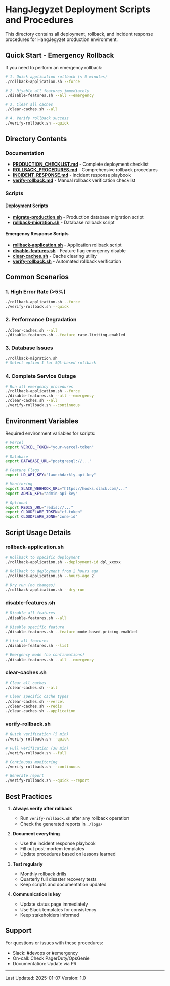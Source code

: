 # HangJegyzet Deployment Scripts and Procedures

This directory contains all deployment, rollback, and incident response procedures for HangJegyzet production environment.

## Quick Start - Emergency Rollback

If you need to perform an emergency rollback:

```bash
# 1. Quick application rollback (< 5 minutes)
./rollback-application.sh --force

# 2. Disable all features immediately
./disable-features.sh --all --emergency

# 3. Clear all caches
./clear-caches.sh --all

# 4. Verify rollback success
./verify-rollback.sh --quick
```

## Directory Contents

### Documentation

- **[PRODUCTION_CHECKLIST.md](./PRODUCTION_CHECKLIST.md)** - Complete deployment checklist
- **[ROLLBACK_PROCEDURES.md](./ROLLBACK_PROCEDURES.md)** - Comprehensive rollback procedures
- **[INCIDENT_RESPONSE.md](./INCIDENT_RESPONSE.md)** - Incident response playbook
- **[verify-rollback.md](./verify-rollback.md)** - Manual rollback verification checklist

### Scripts

#### Deployment Scripts
- **[migrate-production.sh](./migrate-production.sh)** - Production database migration script
- **[rollback-migration.sh](./rollback-migration.sh)** - Database rollback script

#### Emergency Response Scripts
- **[rollback-application.sh](./rollback-application.sh)** - Application rollback script
- **[disable-features.sh](./disable-features.sh)** - Feature flag emergency disable
- **[clear-caches.sh](./clear-caches.sh)** - Cache clearing utility
- **[verify-rollback.sh](./verify-rollback.sh)** - Automated rollback verification

## Common Scenarios

### 1. High Error Rate (>5%)
```bash
./rollback-application.sh --force
./verify-rollback.sh --quick
```

### 2. Performance Degradation
```bash
./clear-caches.sh --all
./disable-features.sh --feature rate-limiting-enabled
```

### 3. Database Issues
```bash
./rollback-migration.sh
# Select option 1 for SQL-based rollback
```

### 4. Complete Service Outage
```bash
# Run all emergency procedures
./rollback-application.sh --force
./disable-features.sh --all --emergency
./clear-caches.sh --all
./verify-rollback.sh --continuous
```

## Environment Variables

Required environment variables for scripts:

```bash
# Vercel
export VERCEL_TOKEN="your-vercel-token"

# Database
export DATABASE_URL="postgresql://..."

# Feature Flags
export LD_API_KEY="launchdarkly-api-key"

# Monitoring
export SLACK_WEBHOOK_URL="https://hooks.slack.com/..."
export ADMIN_KEY="admin-api-key"

# Optional
export REDIS_URL="redis://..."
export CLOUDFLARE_TOKEN="cf-token"
export CLOUDFLARE_ZONE="zone-id"
```

## Script Usage Details

### rollback-application.sh
```bash
# Rollback to specific deployment
./rollback-application.sh --deployment-id dpl_xxxxx

# Rollback to deployment from 2 hours ago
./rollback-application.sh --hours-ago 2

# Dry run (no changes)
./rollback-application.sh --dry-run
```

### disable-features.sh
```bash
# Disable all features
./disable-features.sh --all

# Disable specific feature
./disable-features.sh --feature mode-based-pricing-enabled

# List all features
./disable-features.sh --list

# Emergency mode (no confirmations)
./disable-features.sh --all --emergency
```

### clear-caches.sh
```bash
# Clear all caches
./clear-caches.sh --all

# Clear specific cache types
./clear-caches.sh --vercel
./clear-caches.sh --redis
./clear-caches.sh --application
```

### verify-rollback.sh
```bash
# Quick verification (5 min)
./verify-rollback.sh --quick

# Full verification (30 min)
./verify-rollback.sh --full

# Continuous monitoring
./verify-rollback.sh --continuous

# Generate report
./verify-rollback.sh --quick --report
```

## Best Practices

1. **Always verify after rollback**
   - Run `verify-rollback.sh` after any rollback operation
   - Check the generated reports in `./logs/`

2. **Document everything**
   - Use the incident response playbook
   - Fill out post-mortem templates
   - Update procedures based on lessons learned

3. **Test regularly**
   - Monthly rollback drills
   - Quarterly full disaster recovery tests
   - Keep scripts and documentation updated

4. **Communication is key**
   - Update status page immediately
   - Use Slack templates for consistency
   - Keep stakeholders informed

## Support

For questions or issues with these procedures:
- Slack: #devops or #emergency
- On-call: Check PagerDuty/OpsGenie
- Documentation: Update via PR

---

Last Updated: 2025-01-07
Version: 1.0